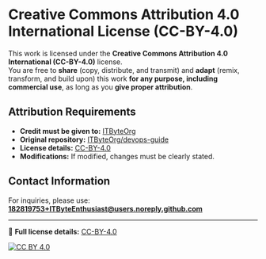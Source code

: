 # Creative Commons Attribution 4.0 International License (CC-BY-4.0)

This work is licensed under the **Creative Commons Attribution 4.0 International (CC-BY-4.0)** license.  
You are free to **share** (copy, distribute, and transmit) and **adapt** (remix, transform, and build upon) this work **for any purpose, including commercial use**, as long as you **give proper attribution**.

## Attribution Requirements
- **Credit must be given to:** [ITByteOrg](https://github.com/ITByteOrg)  
- **Original repository:** [ITByteOrg/devops-guide](https://github.com/ITByteOrg/devops-guide)  
- **License details:** [CC-BY-4.0](https://creativecommons.org/licenses/by/4.0/)  
- **Modifications:** If modified, changes must be clearly stated.  

## Contact Information
For inquiries, please use: **182819753+ITByteEnthusiast@users.noreply.github.com**  

---

🔗 **Full license details:** [CC-BY-4.0](https://creativecommons.org/licenses/by/4.0/)  

[![CC BY 4.0](https://img.shields.io/badge/License-CC%20BY%204.0-lightgrey.svg)](https://creativecommons.org/licenses/by/4.0/)


